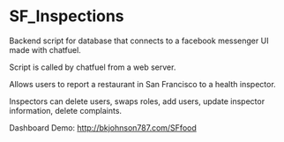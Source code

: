 # SF_Inspections
Backend script for database that connects to a facebook messenger UI made with chatfuel.

Script is called by chatfuel from a web server.

Allows users to report a restaurant in San Francisco to a health inspector.

Inspectors can delete users, swaps roles, add users, update inspector information, delete complaints.

Dashboard Demo: http://bkjohnson787.com/SFfood


